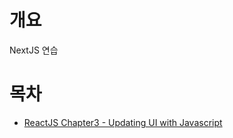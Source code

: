 # 개요
NextJS 연습

# 목차
* [ReactJS Chapter3 - Updating UI with Javascript](./Chatper3_Updating_UI_with_Javascript/)
